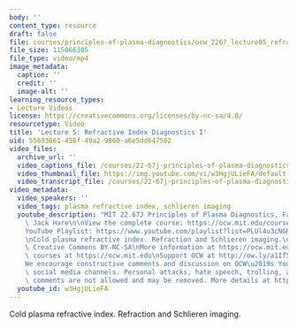 ```yaml
---
body: ''
content_type: resource
draft: false
file: courses/principles-of-plasma-diagnostics/ocw_2267_lecture05_refractive_1-new_360p_16_9.mp4
file_size: 115066305
file_type: video/mp4
image_metadata:
  caption: ''
  credit: ''
  image-alt: ''
learning_resource_types:
- Lecture Videos
license: https://creativecommons.org/licenses/by-nc-sa/4.0/
resourcetype: Video
title: 'Lecture 5: Refractive Index Diagnostics I'
uid: 55693661-456f-49a2-9860-a6e5dd647562
video_files:
  archive_url: ''
  video_captions_file: /courses/22-67j-principles-of-plasma-diagnostics-fall-2023/ocw_2267_lecture05_refractive_1-new_captions.vtt
  video_thumbnail_file: https://img.youtube.com/vi/w3HgjULieFA/default.jpg
  video_transcript_file: /courses/22-67j-principles-of-plasma-diagnostics-fall-2023/ocw_2267_lecture05_refractive_1-new_transcript.pdf
video_metadata:
  video_speakers: ''
  video_tags: plasma refractive index, schlieren imaging
  youtube_description: "MIT 22.67J Principles of Plasma Diagnostics, Fall 2023\nInstructor:\
    \ Jack Hare\n\nView the complete course: https://ocw.mit.edu/courses/22-67j-principles-of-plasma-diagnostics-fall-2023/\n\
    YouTube Playlist: https://www.youtube.com/playlist?list=PLUl4u3cNGP61wK-NwYKZMuABl_eHBmhu4\n\
    \nCold plasma refractive index. Refraction and Schlieren imaging.\n\nLicense:\
    \ Creative Commons BY-NC-SA\nMore information at https://ocw.mit.edu/terms\nMore\
    \ courses at https://ocw.mit.edu\nSupport OCW at http://ow.ly/a1If50zVRlQ\n\n\
    We encourage constructive comments and discussion on OCW\u2019s YouTube and other\
    \ social media channels. Personal attacks, hate speech, trolling, and inappropriate\
    \ comments are not allowed and may be removed. More details at https://ocw.mit.edu/comments."
  youtube_id: w3HgjULieFA
---
```

Cold plasma refractive index. Refraction and Schlieren imaging.